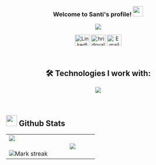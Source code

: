 <h3 align="center">
  Welcome to Santi's profile! <img src="https://media.giphy.com/media/hvRJCLFzcasrR4ia7z/giphy.gif" width="28">
</h3>
<p align="center">
  <a href="https://github.com/sntimr"><img src="https://readme-typing-svg.herokuapp.com?color=%2336BCF7&center=true&vCenter=true&lines=Hi%2C+welcome+to+my+Github+profile;I'm+Santiago+Martínez🔥;I'm+an+AI+Engineering+Student"></a></p>
<p align="center">  
<a href="www.linkedin.com/in/santiago-martínez-bb1b79359" target="blank"><img align="center" src="https://raw.githubusercontent.com/rahuldkjain/github-profile-readme-generator/master/src/images/icons/Social/linked-in-alt.svg" alt="LinkedIn" height="30" width="40" /></a>
<a href="https://www.instagram.com/sntimr?igsh=MmN1eHI3cGwzMnln" target="blank"><img align="center" src="https://raw.githubusercontent.com/rahuldkjain/github-profile-readme-generator/master/src/images/icons/Social/instagram.svg" alt="hridoyalhazard" height="30" width="40" /></a>
<a href="mailto:santiago.martinez06@outlook.com" target="_blank">
  <img align="center" src="https://cdn.jsdelivr.net/npm/simple-icons@v9/icons/gmail.svg" alt="Email" height="30" width="40" />
</a>
</p>


    

<br>
<h2 align="center">🛠️ Technologies I work with:</h2>
<p align="center">
  <a href="https://skillicons.dev">
    <img src="https://skillicons.dev/icons?i=java,py,c,css,html,js,mysql,nodejs,bootstrap,git,github,vscode,androidstudio&perline=13" />
  </a>
</p>
<br>

<h2 align="left"><picture> <img src = "https://github.com/7oSkaaa/7oSkaaa/blob/main/Images/Statistics.gif?raw=true" width = 30px>  </picture> Github Stats</h2>

<table align="center">
<tr border="none">
<td width="50%" align="center">
  <img  align="left"  src="https://github-readme-stats.vercel.app/api?username=sntimr&theme=dark&show_icons=true&count_private=true" />
  <br></br>
  <img  title="🔥 Get streak stats for your profile at git.io/streak-stats" alt="Mark streak" src="https://github-readme-streak-stats.herokuapp.com/?user=sntimr&theme=dark&hide_border=false" /> 
</td>


<td width="50%" align="center">

  <img  align="center"  src="https://github-readme-stats.anuraghazra1.vercel.app/api/top-langs/?username=sntimr&theme=dark&hide_border=false&no-bg=true&no-frame=true&langs_count=7"/>

  </td>
</tr>
</table>

<!--
**sntimr/sntimr** is a ✨ _special_ ✨ repository because its `README.md` (this file) appears on your GitHub profile.

Here are some ideas to get you started:

- 🔭 I’m currently working on ...
- 🌱 I’m currently learning ...
- 👯 I’m looking to collaborate on ...
- 🤔 I’m looking for help with ...
- 💬 Ask me about ...
- 📫 How to reach me: ...
- 😄 Pronouns: ...
- ⚡ Fun fact: ...
-->
